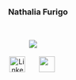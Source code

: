 <!-- markdownlint-disable MD033 MD041 -->
<h3 align="center" width=600& height=10 color=f75c7e>Nathalia Furigo</h3>&#8287;&#8287;&#8287;&#8287;&#8287;
<p align="center">
  <a><img src="https://readme-typing-svg.demolab.com/?lines=Desenvolvedora Back-end Junior Java/.NET&font=Fira%20Code&center=true&width=600&height=20&color=f75c7e&vCenter=true&pause=1000&size=20"/></a>&#8287;&#8287;&#8287;&#8287;&#8287;
</p>

<p align="center">
  <a href="https://www.linkedin.com/in/nathalia-furigo-968136113/"><img width="32px" alt="LinkedIn" title="LinkedIn" src="https://i.imgur.com/yRpa1dQ.png"/></a>
  &#8287;&#8287;&#8287;&#8287;&#8287;
  <a href="https://discord.gg/fPrdqh3Zfu"><img width="32px" src="https://i.imgur.com/OViZO8J.png"/></a>
  &#8287;&#8287;&#8287;&#8287;&#8287;
</p>

<!--
**nathiz/nathiz** is a ✨ _special_ ✨ repository because its `README.md` (this file) appears on your GitHub profile.

Here are some ideas to get you started:

- 🔭 I’m currently working on ...
- 🌱 I’m currently learning ...
- 👯 I’m looking to collaborate on ...
- 🤔 I’m looking for help with ...
- 💬 Ask me about ...
- 📫 How to reach me: ...
- 😄 Pronouns: ...
- ⚡ Fun fact: ...
-->
